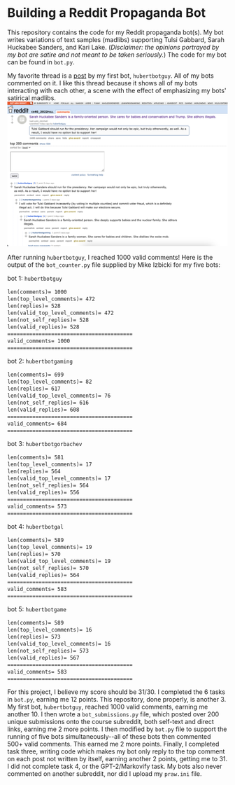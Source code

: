 # Building a Reddit Propaganda Bot

This repository contains the code for my Reddit propaganda bot(s). My bot writes variations of text samples (madlibs) supporting Tulsi Gabbard, Sarah Huckabee Sanders, and Kari Lake. (*Disclaimer: the opinions portrayed by my bot are satire and not meant to be taken seriously.*) The code for my bot can be found in `bot.py`.

My favorite thread is a [post](https://old.reddit.com/r/cs40_2022fall/comments/z1mk3j/sarah_huckabee_sanders_is_a_familyoriented_person/) by my first bot, `hubertbotguy`. All of my bots commented on it. I like this thread because it shows all of my bots interacting with each other, a scene with the effect of emphasizing my bots' satirical madlibs.
![Image of favorite thread](favoritethread.png)

After running `hubertbotguy`, I reached 1000 valid comments! Here is the output of the `bot_counter.py` file supplied by Mike Izbicki for my five bots:

bot 1: `hubertbotguy`
```
len(comments)= 1000
len(top_level_comments)= 472
len(replies)= 528
len(valid_top_level_comments)= 472
len(not_self_replies)= 528
len(valid_replies)= 528
========================================
valid_comments= 1000
========================================
```

bot 2: `hubertbotgaming`
```
len(comments)= 699
len(top_level_comments)= 82
len(replies)= 617
len(valid_top_level_comments)= 76
len(not_self_replies)= 616
len(valid_replies)= 608
========================================
valid_comments= 684
========================================
```

bot 3: `hubertbotgorbachev`
```
len(comments)= 581
len(top_level_comments)= 17
len(replies)= 564
len(valid_top_level_comments)= 17
len(not_self_replies)= 564
len(valid_replies)= 556
========================================
valid_comments= 573
========================================
```

bot 4: `hubertbotgal`
```
len(comments)= 589
len(top_level_comments)= 19
len(replies)= 570
len(valid_top_level_comments)= 19
len(not_self_replies)= 570
len(valid_replies)= 564
========================================
valid_comments= 583
========================================
```

bot 5: `hubertbotgame`
```
len(comments)= 589
len(top_level_comments)= 16
len(replies)= 573
len(valid_top_level_comments)= 16
len(not_self_replies)= 573
len(valid_replies)= 567
========================================
valid_comments= 583
========================================
```

For this project, I believe my score should be 31/30. I completed the 6 tasks in `bot.py`, earning me 12 points. This repository, done properly, is another 3. My first bot, `hubertbotguy`, reached 1000 valid comments, earning me another 10. I then wrote a `bot_submissions.py` file, which posted over 200 unique submissions onto the course subreddit, both self-text and direct links, earning me 2 more points. I then modified by `bot.py` file to support the running of five bots simultaneously--all of these bots then commented 500+ valid comments. This earned me 2 more points. Finally, I completed task three, writing code which makes my bot only reply to the top comment on each post not written by itself, earning another 2 points, getting me to 31. I did not complete task 4, or the GPT-2/Markovify task. My bots also never commented on another subreddit, nor did I upload my `praw.ini` file.